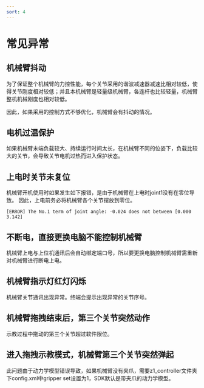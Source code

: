 ```yaml
---
sort: 4
---
```


# 常见异常

## 机械臂抖动

为了保证整个机械臂的力控性能，每个关节采用的谐波减速器减速比相对较低，使得关节刚度相对较低；并且本机械臂是轻量级机械臂，各连杆也比较轻量，机械臂整机机械刚度也相对较低。

因此，如果采用的控制方式不够优化，机械臂会有抖动的情况。

## 电机过温保护

如果机械臂末端负载较大、持续运行时间太长，在机械臂不同的位姿下，负载比较大的关节，会导致关节电机过热而进入保护状态。

## 上电时关节未复位

机械臂开机使用时如果发生如下报错，是由于机械臂在上电时joint1没有在零位导致。
因此，上电前务必将机械臂各个关节摆放到零位。

```text
[ERROR] The No.1 term of joint angle: -0.024 does not between [0.000 3.142]
```

## 不断电，直接更换电脑不能控制机械臂

机械臂上电与上位机通讯后会自动绑定端口号，所以要更换电脑控制机械臂需重新对机械臂进行断电上电。

## 机械臂指示灯红灯闪烁

机械臂关节通讯出现异常。终端会提示出现异常的关节序号。

## 机械臂拖拽结束后，第三个关节突然动作

示教过程中拖动的第三个关节超过软件限位。

## 进入拖拽示教模式，机械臂第三个关节突然弹起

此问题由于动力学模型错误导致，如果机械臂没有夹爪，需要z1_controller文件夹下config.xml中gripper set设置为1，SDK默认是带夹爪的动力学模型。
